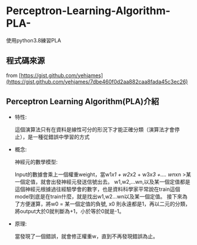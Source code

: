 # Perceptron-Learning-Algorithm-PLA-
使用python3.8練習PLA
## 程式碼來源
from  [https://gist.github.com/yehjames](https://gist.github.com/yehjames/7dbe460f0d2aa882caa8fada45c3ec26)
## Perceptron Learning Algorithm(PLA)介紹
* 特性:

    這個演算法只有在資料是線性可分的形況下才能正確分類（演算法才會停止），是一種從錯誤中學習的方式

* 概念:

    神經元的數學模型:
    
    Input的數據會乘上一個權重weight，當w1*x1 + w2*x2 + w3*x3 +…. wn*xn >某一個定值，就會出發神經元發送信號出去。
    w1,w2,…wn,以及某一個定值都是這個神經元根據過往經驗學會的數字，也是資料科學家平常說在train這個model到底是在train什麼，就是找出w1,w2…wn以及某一個定值。
    接下來為了方便運算，將w0 = 某一個定值的負號, x0 則永遠都是1，再以二元的分類，將output大於0就判斷為+1，小於等於0就是-1。
    
* 原理:   

    當發現了一個錯誤，就會修正權重w，直到不再發現錯誤為止。
    
